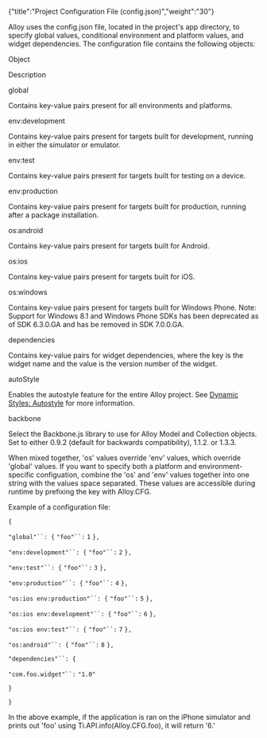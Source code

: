 {"title":"Project Configuration File (config.json)","weight":"30"} 

Alloy uses the config.json file, located in the project's app directory, to specify global values, conditional environment and platform values, and widget dependencies. The configuration file contains the following objects:

Object

Description

global

Contains key-value pairs present for all environments and platforms.

env:development

Contains key-value pairs present for targets built for development, running in either the simulator or emulator.

env:test

Contains key-value pairs present for targets built for testing on a device.

env:production

Contains key-value pairs present for targets built for production, running after a package installation.

os:android

Contains key-value pairs present for targets built for Android.

os:ios

Contains key-value pairs present for targets built for iOS.

os:windows

Contains key-value pairs present for targets built for Windows Phone. Note: Support for Windows 8.1 and Windows Phone SDKs has been deprecated as of SDK 6.3.0.GA and has be removed in SDK 7.0.0.GA.

dependencies

Contains key-value pairs for widget dependencies, where the key is the widget name and the value is the version number of the widget.

autoStyle

Enables the autostyle feature for the entire Alloy project. See [Dynamic Styles: Autostyle](/docs/appc/Alloy_Framework/Alloy_Guide/Alloy_Views/Dynamic_Styles/#Autostyle) for more information.

backbone

Select the Backbone.js library to use for Alloy Model and Collection objects. Set to either 0.9.2 (default for backwards compatibility), 1.1.2. or 1.3.3.

When mixed together, 'os' values override 'env' values, which override 'global' values. If you want to specify both a platform and environment-specific configuation, combine the 'os' and 'env' values together into one string with the values space separated. These values are accessible during runtime by prefixing the key with Alloy.CFG.

Example of a configuration file:

`{`

`"global"``: {` `"foo"``:` `1` `},`

`"env:development"``: {` `"foo"``:` `2` `},`

`"env:test"``: {` `"foo"``:` `3` `},`

`"env:production"``: {` `"foo"``:` `4` `},`

`"os:ios env:production"``: {` `"foo"``:` `5` `},`

`"os:ios env:development"``: {` `"foo"``:` `6` `},`

`"os:ios env:test"``: {` `"foo"``:` `7` `},`

`"os:android"``: {` `"foo"``:` `8` `},`

`"dependencies"``: {`

`"com.foo.widget"``:` `"1.0"`

`}`

`}`

In the above example, if the application is ran on the iPhone simulator and prints out 'foo' using Ti.API.info(Alloy.CFG.foo), it will return '6.'